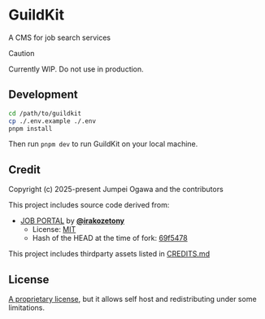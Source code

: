 # GuildKit

A CMS for job search services

> [!CAUTION]
> Currently WIP. Do not use in production.

## Development

```sh
cd /path/to/guildkit
cp ./.env.example ./.env
pnpm install
```

Then run `pnpm dev` to run GuildKit on your local machine.

## Credit

Copyright (c) 2025-present Jumpei Ogawa and the contributors

This project includes source code derived from:

- [JOB PORTAL](https://github.com/irakozetony/jobportal) by [**@irakozetony**](https://github.com/irakozetony)
  - License: [MIT](https://github.com/irakozetony/jobportal/blob/69f5478cb18c97e5a703dfc2235e2b9c900f40c0/LICENSE)
  - Hash of the HEAD at the time of fork: [69f5478](https://github.com/irakozetony/jobportal/commit/69f5478cb18c97e5a703dfc2235e2b9c900f40c0)

This project includes thirdparty assets listed in [CREDITS.md](./static/vendor/CREDITS.md)

## License

[A proprietary license](./LICENSE.md), but it allows self host and redistributing under some limitations.
